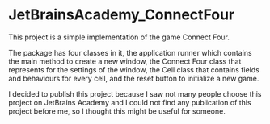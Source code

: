 # JetBrainsAcademy_ConnectFour

This project is a simple implementation of the game Connect Four. 

The package has four classes in it, the application runner which contains the main method to create a new window, the Connect Four class that represents for the settings
of the window, the Cell class that contains fields and behaviours for every cell, and the reset button to initialize a new game.

I decided to publish this project because I saw not many people choose this project on JetBrains Academy and I could not find any publication of this project before me,
so I thought this might be useful for someone.
